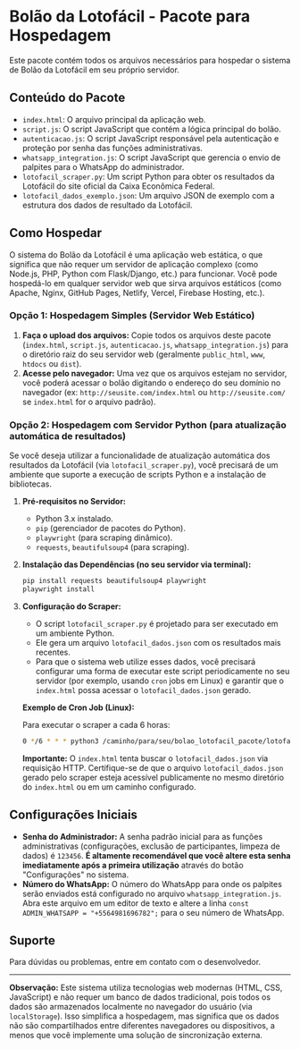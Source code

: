 # Bolão da Lotofácil - Pacote para Hospedagem

Este pacote contém todos os arquivos necessários para hospedar o sistema de Bolão da Lotofácil em seu próprio servidor.

## Conteúdo do Pacote

- `index.html`: O arquivo principal da aplicação web.
- `script.js`: O script JavaScript que contém a lógica principal do bolão.
- `autenticacao.js`: O script JavaScript responsável pela autenticação e proteção por senha das funções administrativas.
- `whatsapp_integration.js`: O script JavaScript que gerencia o envio de palpites para o WhatsApp do administrador.
- `lotofacil_scraper.py`: Um script Python para obter os resultados da Lotofácil do site oficial da Caixa Econômica Federal.
- `lotofacil_dados_exemplo.json`: Um arquivo JSON de exemplo com a estrutura dos dados de resultado da Lotofácil.

## Como Hospedar

O sistema do Bolão da Lotofácil é uma aplicação web estática, o que significa que não requer um servidor de aplicação complexo (como Node.js, PHP, Python com Flask/Django, etc.) para funcionar. Você pode hospedá-lo em qualquer servidor web que sirva arquivos estáticos (como Apache, Nginx, GitHub Pages, Netlify, Vercel, Firebase Hosting, etc.).

### Opção 1: Hospedagem Simples (Servidor Web Estático)

1.  **Faça o upload dos arquivos:** Copie todos os arquivos deste pacote (`index.html`, `script.js`, `autenticacao.js`, `whatsapp_integration.js`) para o diretório raiz do seu servidor web (geralmente `public_html`, `www`, `htdocs` ou `dist`).
2.  **Acesse pelo navegador:** Uma vez que os arquivos estejam no servidor, você poderá acessar o bolão digitando o endereço do seu domínio no navegador (ex: `http://seusite.com/index.html` ou `http://seusite.com/` se `index.html` for o arquivo padrão).

### Opção 2: Hospedagem com Servidor Python (para atualização automática de resultados)

Se você deseja utilizar a funcionalidade de atualização automática dos resultados da Lotofácil (via `lotofacil_scraper.py`), você precisará de um ambiente que suporte a execução de scripts Python e a instalação de bibliotecas.

1.  **Pré-requisitos no Servidor:**
    -   Python 3.x instalado.
    -   `pip` (gerenciador de pacotes do Python).
    -   `playwright` (para scraping dinâmico).
    -   `requests`, `beautifulsoup4` (para scraping).

2.  **Instalação das Dependências (no seu servidor via terminal):**

    ```bash
    pip install requests beautifulsoup4 playwright
    playwright install
    ```

3.  **Configuração do Scraper:**
    -   O script `lotofacil_scraper.py` é projetado para ser executado em um ambiente Python.
    -   Ele gera um arquivo `lotofacil_dados.json` com os resultados mais recentes.
    -   Para que o sistema web utilize esses dados, você precisará configurar uma forma de executar este script periodicamente no seu servidor (por exemplo, usando `cron` jobs em Linux) e garantir que o `index.html` possa acessar o `lotofacil_dados.json` gerado.

    **Exemplo de Cron Job (Linux):**

    Para executar o scraper a cada 6 horas:

    ```bash
    0 */6 * * * python3 /caminho/para/seu/bolao_lotofacil_pacote/lotofacil_scraper.py
    ```

    **Importante:** O `index.html` tenta buscar o `lotofacil_dados.json` via requisição HTTP. Certifique-se de que o arquivo `lotofacil_dados.json` gerado pelo scraper esteja acessível publicamente no mesmo diretório do `index.html` ou em um caminho configurado.

## Configurações Iniciais

-   **Senha do Administrador:** A senha padrão inicial para as funções administrativas (configurações, exclusão de participantes, limpeza de dados) é `123456`. **É altamente recomendável que você altere esta senha imediatamente após a primeira utilização** através do botão "Configurações" no sistema.
-   **Número do WhatsApp:** O número do WhatsApp para onde os palpites serão enviados está configurado no arquivo `whatsapp_integration.js`. Abra este arquivo em um editor de texto e altere a linha `const ADMIN_WHATSAPP = "+5564981696782";` para o seu número de WhatsApp.

## Suporte

Para dúvidas ou problemas, entre em contato com o desenvolvedor.

---

**Observação:** Este sistema utiliza tecnologias web modernas (HTML, CSS, JavaScript) e não requer um banco de dados tradicional, pois todos os dados são armazenados localmente no navegador do usuário (via `localStorage`). Isso simplifica a hospedagem, mas significa que os dados não são compartilhados entre diferentes navegadores ou dispositivos, a menos que você implemente uma solução de sincronização externa.


